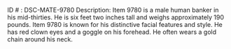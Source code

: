 ID # : DSC-MATE-9780
Description: Item 9780 is a male human banker in his mid-thirties. He is six feet two inches tall and weighs approximately 190 pounds. Item 9780 is known for his distinctive facial features and style. He has red clown eyes and a goggle on his forehead. He often wears a gold chain around his neck.
